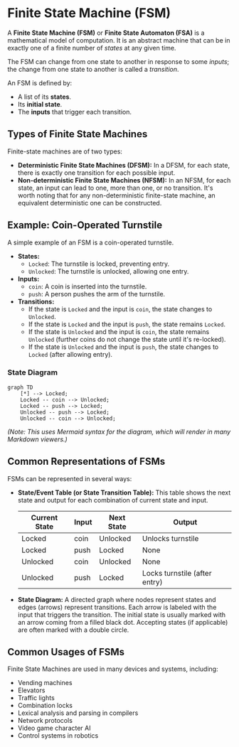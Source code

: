# Finite State Machine (FSM)

A **Finite State Machine (FSM)** or **Finite State Automaton (FSA)** is a mathematical model of computation. It is an abstract machine that can be in exactly one of a finite number of *states* at any given time.

The FSM can change from one state to another in response to some *inputs*; the change from one state to another is called a *transition*.

An FSM is defined by:
*   A list of its **states**.
*   Its **initial state**.
*   The **inputs** that trigger each transition.

## Types of Finite State Machines

Finite-state machines are of two types:
*   **Deterministic Finite State Machines (DFSM):** In a DFSM, for each state, there is exactly one transition for each possible input.
*   **Non-deterministic Finite State Machines (NFSM):** In an NFSM, for each state, an input can lead to one, more than one, or no transition. It's worth noting that for any non-deterministic finite-state machine, an equivalent deterministic one can be constructed.

## Example: Coin-Operated Turnstile

A simple example of an FSM is a coin-operated turnstile.

*   **States:**
    *   `Locked`: The turnstile is locked, preventing entry.
    *   `Unlocked`: The turnstile is unlocked, allowing one entry.
*   **Inputs:**
    *   `coin`: A coin is inserted into the turnstile.
    *   `push`: A person pushes the arm of the turnstile.
*   **Transitions:**
    *   If the state is `Locked` and the input is `coin`, the state changes to `Unlocked`.
    *   If the state is `Locked` and the input is `push`, the state remains `Locked`.
    *   If the state is `Unlocked` and the input is `coin`, the state remains `Unlocked` (further coins do not change the state until it's re-locked).
    *   If the state is `Unlocked` and the input is `push`, the state changes to `Locked` (after allowing entry).

### State Diagram

```mermaid
graph TD
    [*] --> Locked;
    Locked -- coin --> Unlocked;
    Locked -- push --> Locked;
    Unlocked -- push --> Locked;
    Unlocked -- coin --> Unlocked;
```
*(Note: This uses Mermaid syntax for the diagram, which will render in many Markdown viewers.)*

## Common Representations of FSMs

FSMs can be represented in several ways:

*   **State/Event Table (or State Transition Table):** This table shows the next state and output for each combination of current state and input.

    | Current State | Input | Next State | Output                        |
    |---------------|-------|------------|-------------------------------|
    | Locked        | coin  | Unlocked   | Unlocks turnstile             |
    | Locked        | push  | Locked     | None                          |
    | Unlocked      | coin  | Unlocked   | None                          |
    | Unlocked      | push  | Locked     | Locks turnstile (after entry) |

*   **State Diagram:** A directed graph where nodes represent states and edges (arrows) represent transitions. Each arrow is labeled with the input that triggers the transition. The initial state is usually marked with an arrow coming from a filled black dot. Accepting states (if applicable) are often marked with a double circle.

## Common Usages of FSMs

Finite State Machines are used in many devices and systems, including:

*   Vending machines
*   Elevators
*   Traffic lights
*   Combination locks
*   Lexical analysis and parsing in compilers
*   Network protocols
*   Video game character AI
*   Control systems in robotics
